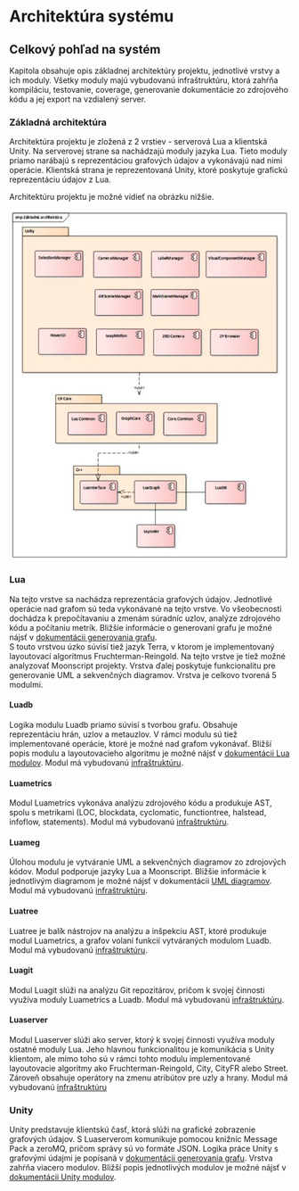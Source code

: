 # Architektúra systému

## Celkový pohľad na systém

Kapitola obsahuje opis základnej architektúry projektu, jednotlivé vrstvy a ich moduly. Všetky moduly majú vybudovanú infraštruktúru, ktorá zahŕňa kompiláciu, testovanie, coverage, generovanie dokumentácie zo zdrojového kódu a jej export na vzdialený server.

### Základná architektúra

Architektúra projektu je zložená z 2 vrstiev - serverová Lua a klientská Unity. Na serverovej strane sa nachádzajú moduly jazyka Lua. Tieto moduly priamo narábajú s reprezentáciou grafových údajov a vykonávajú nad nimi operácie. Klientská strana je reprezentovaná Unity, ktoré poskytuje grafickú reprezentáciu údajov z Lua.  

Architektúru projektu je možné vidieť na obrázku nižšie.

![](img/diagram_architektury.JPG "Základné komponenty systému")

### Lua
Na tejto vrstve sa nachádza reprezentácia grafových údajov. Jednotlivé operácie nad grafom sú teda vykonávané na tejto vrstve. Vo všeobecnosti dochádza k prepočítavaniu a zmenám súradníc uzlov, analýze zdrojového kódu a počítaniu metrík. Bližšie informácie o generovaní grafu je možné nájsť v [dokumentácii generovania grafu](../funkcionalita_systemu/generovanie_grafu/analyza_luaserver.md).  
S touto vrstvou úzko súvisí tiež jazyk Terra, v ktorom je implementovaný layoutovací algoritmus Fruchterman-Reingold. Na tejto vrstve je tiež možné analyzovať Moonscript projekty. Vrstva ďalej poskytuje funkcionalitu pre generovanie UML a sekvenčných diagramov. Vrstva je celkovo tvorená 5 modulmi.

#### Luadb
Logika modulu Luadb priamo súvisí s tvorbou grafu. Obsahuje reprezentáciu hrán, uzlov a metauzlov. V rámci modulu sú tiež implementované operácie, ktoré je možné nad grafom vykonávať. Bližší popis modulu a layoutovacieho algoritmu je možné nájsť v [dokumentácii Lua modulov](moduly_systemu/luaserver.md). Modul má vybudovanú [infraštruktúru](../infrastruktura/ci/lua/luadb.md).

#### Luametrics
Modul Luametrics vykonáva analýzu zdrojového kódu a produkuje AST, spolu s metrikami (LOC, blockdata, cyclomatic, functiontree, halstead, infoflow, statements). Modul má vybudovanú [infraštruktúru](../infrastruktura/ci/lua/luametrics.md).

#### Luameg
Úlohou modulu je vytváranie UML a sekvenčných diagramov zo zdrojových kódov. Modul podporuje jazyky Lua a Moonscript. Bližšie informácie k jednotlivým diagramom je možné nájsť v dokumentácii [UML diagramov](../funkcionalita_systemu/uml_diagramy.md). Modul má vybudovanú [infraštruktúru](../infrastruktura/ci/lua/luameg.md).

#### Luatree
Luatree je balík nástrojov na analýzu a inšpekciu AST, ktoré produkuje modul Luametrics, a grafov volaní funkcií vytváraných modulom Luadb. Modul má vybudovanú [infraštruktúru](../infrastruktura/ci/lua/luatree.md).

#### Luagit
Modul Luagit slúži na analýzu Git repozitárov, pričom k svojej činnosti využíva moduly Luametrics a Luadb. Modul má vybudovanú [infraštruktúru](../infrastruktura/ci/lua/luagit.md).

#### Luaserver
Modul Luaserver slúži ako server, ktorý k svojej činnosti využíva moduly ostatné moduly Lua. Jeho hlavnou funkcionalitou je komunikácia s Unity klientom, ale mimo toho sú v rámci tohto modulu implementované layoutovacie algoritmy ako Fruchterman-Reingold, City, CityFR alebo Street. Zároveň obsahuje operátory na zmenu atribútov pre uzly a hrany. Modul má vybudovanú [infraštruktúru](../infrastruktura/ci/lua/luaserver.md)

### Unity
Unity predstavuje klientskú časť, ktorá slúži na grafické zobrazenie grafových údajov. S Luaserverom komunikuje pomocou knižníc Message Pack a zeroMQ, pričom správy sú vo formáte JSON. Logika práce Unity s grafovými údajmi je popísaná v [dokumentácii generovania grafu](../funkcionalita_systemu/generovanie_grafu/analyza_unity.md). Vrstva zahŕňa viacero modulov. Bližší popis jednotlivých modulov je možné nájsť v [dokumentácii Unity modulov](moduly_systemu/archsys_modulysys_unity.md).